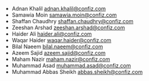 
* Adnan Khalil <adnan.khalil@confiz.com>
* Samawia Moin <samawia.moin@confiz.com>
* Shaffan Chaudhry <shaffan.chaudhry@confiz.com>
* Zeeshan Arshad <zeeshan.arshad@confiz.com>
* Haider Ali <haider.ali@confiz.com>
* Waqar Haider <waqar.haider@confiz.com>
* Bilal Naeem <bilal.naeem@confiz.com>
* Azeem Sajid <azeem.sajid@confiz.com>
* Maham Nazir <maham.nazir@confiz.com>
* Muhammad Asad <muhammad.asad@confiz.com>
* Muhammad Abbas Sheikh <abbas.sheikh@confiz.com>
